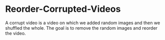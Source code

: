 # Reorder-Corrupted-Videos
A corrupt video is a video on which we added random images and then we shuffled the whole. The goal is to remove the random images and reorder the video.
